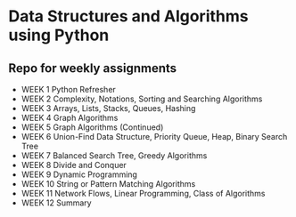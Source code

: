 # Data Structures and Algorithms using Python
 ## Repo for weekly assignments
 <ul>
<li>WEEK 1	Python Refresher
<li>WEEK 2	Complexity, Notations, Sorting and Searching Algorithms
<li>WEEK 3	Arrays, Lists, Stacks, Queues, Hashing
<li>WEEK 4	Graph Algorithms
<li>WEEK 5	Graph Algorithms (Continued)
<li>WEEK 6	Union-Find Data Structure, Priority Queue, Heap, Binary Search Tree
<li>WEEK 7	Balanced Search Tree, Greedy Algorithms
<li>WEEK 8	Divide and Conquer
<li>WEEK 9	Dynamic Programming
<li>WEEK 10	String or Pattern Matching Algorithms
<li>WEEK 11	Network Flows, Linear Programming, Class of Algorithms
<li>WEEK 12	Summary
  
  </ul>

